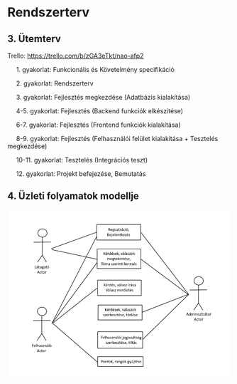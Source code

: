 # Rendszerterv

## 3. Ütemterv

Trello: https://trello.com/b/zGA3eTkt/nao-afp2


&nbsp;&nbsp;&nbsp;&nbsp; 1. gyakorlat: Funkcionális és Követelmény specifikáció

&nbsp;&nbsp;&nbsp;&nbsp; 2. gyakorlat: Rendszerterv

&nbsp;&nbsp;&nbsp;&nbsp; 3. gyakorlat: Fejlesztés megkezdése (Adatbázis kialakítása)

&nbsp;&nbsp;&nbsp;&nbsp; 4-5. gyakorlat: Fejlesztés (Backend funkciók elkészítése)

&nbsp;&nbsp;&nbsp;&nbsp; 6-7. gyakorlat: Fejlesztés (Frontend funkciók kialakítása)

&nbsp;&nbsp;&nbsp;&nbsp; 8-9. gyakorlat: Fejlesztés (Felhasználói felület kialakítása + Tesztelés megkezdése)

&nbsp;&nbsp;&nbsp;&nbsp; 10-11. gyakorlat: Tesztelés (Integrációs teszt)

&nbsp;&nbsp;&nbsp;&nbsp; 12. gyakorlat: Projekt befejezése, Bemutatás


## 4. Üzleti folyamatok modellje

![Üzleti folyamatok modell](../docs/img/model.png)
